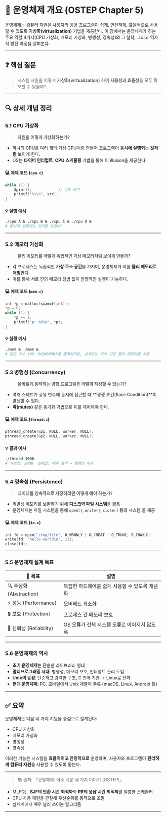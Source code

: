 # 🧠 운영체제 개요 (OSTEP Chapter 5)

운영체제는 컴퓨터 자원을 사용자와 응용 프로그램이 쉽게, 안전하게, 효율적으로 사용할 수 있도록 **가상화(virtualization)** 기법을 제공한다. 이 장에서는 운영체제가 하는 주요 역할 4가지(CPU 가상화, 메모리 가상화, 병행성, 영속성)와 그 철학, 그리고 역사적 발전 과정을 살펴본다.

---

## ❓ 핵심 질문

> 시스템 자원을 어떻게 **가상화(virtualization)** 하여 **사용성과 효율성**을 모두 확보할 수 있을까?

---

## 🔍 상세 개념 정리

### 5.1 CPU 가상화

> **자원을 어떻게 가상화하는가?**

- 하나의 CPU를 여러 개의 가상 CPU처럼 만들어 프로그램이 **동시에 실행되는 것처럼** 보이게 한다.
- OS는 **타이머 인터럽트**, **CPU 스케줄링** 기법을 통해 이 illusion을 제공한다.

#### 💻 예제 코드 (`cpu.c`)
```c
while (1) {
    Spin(1);            // 1초 대기
    printf("%s\n", str);
}
```

#### 💡 실행 예시
```bash
./cpu A & ./cpu B & ./cpu C & ./cpu D &
# 동시에 실행되는 것처럼 보인다!
```

---

### 5.2 메모리 가상화

> **물리 메모리를 어떻게 독립적인 가상 메모리처럼 보이게 만들까?**

- 각 프로세스는 독립적인 **가상 주소 공간**을 가지며, 운영체제가 이를 **물리 메모리로 매핑**한다.
- 이를 통해 서로 간의 메모리 침범 없이 안정적인 실행이 가능하다.

#### 💻 예제 코드 (`mem.c`)
```c
int *p = malloc(sizeof(int));
*p = 0;
while (1) {
    *p += 1;
    printf("p: %d\n", *p);
}
```

#### 💡 실행 예시
```bash
./mem & ./mem &
# 같은 주소 (예: 0x200000)를 출력하지만, 실제로는 각기 다른 물리 메모리를 사용
```

---

### 5.3 병행성 (Concurrency)

> **올바르게 동작하는 병행 프로그램은 어떻게 작성할 수 있는가?**

- 여러 스레드가 공유 변수에 동시에 접근할 때 **경쟁 조건(Race Condition)**이 발생할 수 있다.
- **락(mutex)** 같은 동기화 기법으로 이를 제어해야 한다.

#### 💻 예제 코드 (`thread.c`)
```c
pthread_create(&p1, NULL, worker, NULL);
pthread_create(&p2, NULL, worker, NULL);
```

#### 💡 결과 예시
```bash
./thread 1000
# 기대값: 2000, 실제값: 예측 불가 → 병행성 이슈
```

---

### 5.4 영속성 (Persistence)

> **데이터를 영속적으로 저장하려면 어떻게 해야 하는가?**

- 휘발성 메모리를 보완하기 위해 **디스크와 파일 시스템**을 활용
- 운영체제는 파일 시스템을 통해 `open()`, `write()`, `close()` 등의 시스템 콜 제공

#### 💻 예제 코드 (`io.c`)
```c
int fd = open("/tmp/file", O_WRONLY | O_CREAT | O_TRUNC, S_IRWXU);
write(fd, "hello world\n", 13);
close(fd);
```

---

### 5.5 운영체제 설계 목표

| 🎯 목표 | 설명 |
|--------|------|
| 🔍 추상화 (Abstraction) | 복잡한 하드웨어를 쉽게 사용할 수 있도록 개념화 |
| ⚡ 성능 (Performance) | 오버헤드 최소화 |
| 🔒 보호 (Protection) | 프로세스 간 메모리 보호 |
| 🔁 신뢰성 (Reliability) | OS 오류가 전체 시스템 오류로 이어지지 않도록 |

---

### 5.6 운영체제의 역사

- **초기 운영체제**는 단순한 라이브러리 형태
- **멀티프로그래밍 시대**: 병행성, 메모리 보호, 인터럽트 관리 도입
- **Unix의 등장**: 단순하고 강력한 구조, C 언어 기반 → Linux로 진화
- **현대 운영체제**: PC, 모바일에서 Unix 계열이 주류 (macOS, Linux, Android 등)

---

## ✅ 요약

운영체제는 다음 네 가지 기능을 중심으로 설계된다:

- CPU 가상화
- 메모리 가상화
- 병행성
- 영속성

이러한 기능은 시스템을 **효율적이고 안정적으로** 운영하며, 사용자와 프로그램이 **편리하게 컴퓨터 자원**을 사용할 수 있도록 돕는다.

---

> 📚 출처: 『운영체제: 아주 쉬운 세 가지 이야기 (OSTEP)』

- MLFQ는 **SJF의 반환 시간 최적화**와 **RR의 응답 시간 최적화**를 절충한 스케줄러
- CPU 사용 패턴을 관찰해 우선순위를 동적으로 조절
- 실세계에서 매우 널리 쓰이는 알고리즘

---

